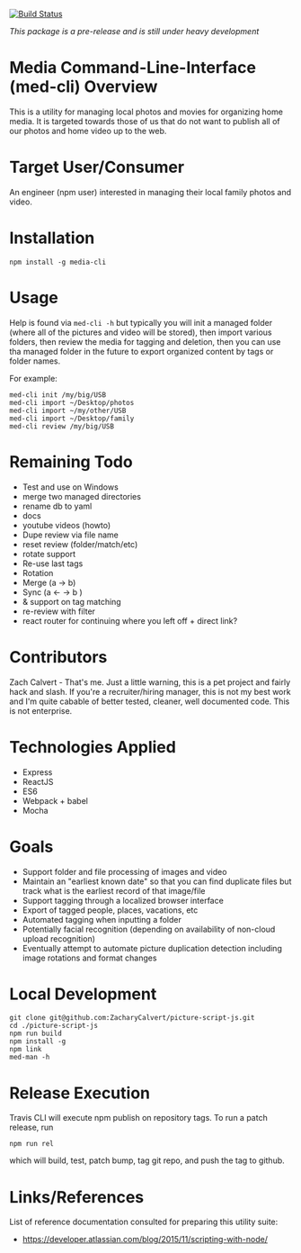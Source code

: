 [![Build Status](https://travis-ci.org/ZacharyCalvert/picture-script-js.svg?branch=master)](https://travis-ci.org/ZacharyCalvert/picture-script-js)

 _*This package is a pre-release and is still under heavy development*_

# Media Command-Line-Interface (med-cli)  Overview

This is a utility for managing local photos and movies for organizing home media.  It is targeted towards those of us that do not want to publish all of our photos and home video up to the web.

# Target User/Consumer

An engineer (npm user) interested in managing their local family photos and video.  

# Installation

```
npm install -g media-cli
```

# Usage

Help is found via ```med-cli -h``` but typically you will init a managed folder (where all of the pictures and video will be stored), then import various folders, then review the media for tagging and deletion, then you can use tha managed folder in the future to export organized content by tags or folder names.

For example:
```
med-cli init /my/big/USB
med-cli import ~/Desktop/photos
med-cli import ~/my/other/USB
med-cli import ~/Desktop/family
med-cli review /my/big/USB
```

# Remaining Todo 
- Test and use on Windows
- merge two managed directories
- rename db to yaml
- docs
- youtube videos (howto)
- Dupe review via file name
- reset review (folder/match/etc)
- rotate support
- Re-use last tags
- Rotation
- Merge (a -> b)
- Sync (a <-  -> b )
- & support on tag matching
- re-review with filter
- react router for continuing where you left off + direct link?


# Contributors

Zach Calvert - That's me.  Just a little warning, this is a pet project and fairly hack and slash.  If you're a recruiter/hiring manager, this is not my best work and I'm quite cabable of better tested, cleaner, well documented code.  This is not enterprise.

# Technologies Applied

- Express
- ReactJS
- ES6
- Webpack + babel
- Mocha

# Goals
- Support folder and file processing of images and video
- Maintain an "earliest known date" so that you can find duplicate files but track what is the earliest record of that image/file
- Support tagging through a localized browser interface
- Export of tagged people, places, vacations, etc
- Automated tagging when inputting a folder
- Potentially facial recognition (depending on availability of non-cloud upload recognition)
- Eventually attempt to automate picture duplication detection including image rotations and format changes

# Local Development

```
git clone git@github.com:ZacharyCalvert/picture-script-js.git
cd ./picture-script-js
npm run build
npm install -g
npm link
med-man -h
```

# Release Execution

Travis CLI will execute npm publish on repository tags.  To run a patch release, run 
```
npm run rel
```
which will build, test, patch bump, tag git repo, and push the tag to github.

# Links/References

List of reference documentation consulted for preparing this utility suite:
- <https://developer.atlassian.com/blog/2015/11/scripting-with-node/>

